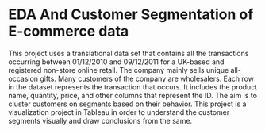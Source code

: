 # EDA And Customer Segmentation of E-commerce data

This project uses a translational data set that contains all the transactions occurring between 01/12/2010 and 09/12/2011 for a UK-based and registered non-store online retail. The company mainly sells unique all-occasion gifts. Many customers of the company are wholesalers. Each row in the dataset represents the transaction that occurs. It includes the product name, quantity, price, and other columns that represent the ID. The aim is to cluster customers on segments based on their behavior. This project is a visualization project in Tableau in order to understand the customer segments visually and draw conclusions from the same.
